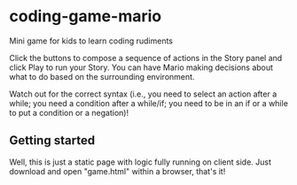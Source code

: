 # coding-game-mario
Mini game for kids to learn coding rudiments

Click the buttons to compose a sequence of actions in the Story panel and click Play to run your Story.
You can have Mario making decisions about what to do based on the surrounding environment.

Watch out for the correct syntax (i.e., you need to select an action after a while; you need a condition after a while/if; you need to be in an if or a while to put a condition or a negation)!


## Getting started
Well, this is just a static page with logic fully running on client side. Just download and open "game.html" within a browser, that's it!
